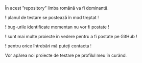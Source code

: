 În acest ”repository” limba română va fi dominantă.


! planul de testare se postează în mod treptat !

! bug-urile identificate momentan nu vor fi postate !

! sunt mai multe proiecte în vedere pentru a fi postate pe GitHub !

! pentru orice întrebări mă puteți contacta !


Vor apărea noi proiecte de testare pe profilul meu în curând. 


 
